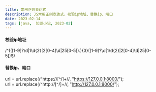 ```yaml
---
title: 常用正则表达式
description: JS常用正则表达式，校验ip地址、替换ip、端口
date: 2023-02-14
tags: [java,  知识小记, 2023-02]
---
```


#### 校验ip地址
/^(([1-9]?\d|1\d{2}|2[0-4]\d|25[0-5])\.){3}([1-9]?\d|1\d{2}|2[0-4]\d|25[0-5])$/

#### 替换ip、端口
url = url.replace(/^https:\/\/[^/]+\//, "https://127.0.0.1:8000/");  
url = url.replace(/^http:\/\/[^/]+\//, "http://127.0.0.1:8000/");  
